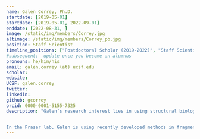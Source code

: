 ```yaml
---
name: Galen Correy, Ph.D.
startdate: [2019-05-01]
startdate: [2019-05-01, 2022-09-01]
enddate: [2022-08-31, ]
image: /static/img/members/Correy.jpg
altimage: /static/img/members/Correy_pb.jpg
position: Staff Scientist
timeline_positions: ["Postdoctoral Scholar (2019-2022)", "Staff Scientist (2022-)"]
#subsequent:  update once you become an alumnus
pronouns: he/him/his
email: galen.correy (at) ucsf.edu
scholar:
website:
UCSF: galen.correy
twitter:
linkedin:
github: gcorrey
orcid: 0000-0001-5155-7325
description: "Galen’s research interest lies in using structural biology to tackle problems in protein engineering and drug design. He earned his Ph.D. from the Australian National University, where he worked with [Dr. Colin Jackson](https://chemistry.anu.edu.au/people/academics/prof-colin-jackson) on the structure, function and evolution of insect enzymes that detoxify organophosphate nerve agents.


In the Fraser lab, Galen is using recently developed methods in fragment-based drug discovery to guide the design of new inhibitors of an emerging anti-cancer therapeutic target."
---
```

